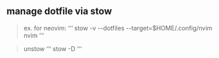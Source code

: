 ## manage dotfile via stow

> ex. for neovim: 
‘‘‘
stow -v --dotfiles --target=$HOME/.config/nvim nvim
‘‘‘

> unstow
‘‘‘
stow -D
‘‘‘
